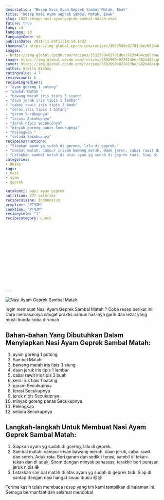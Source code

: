 ```yaml
---
description: "Resep Nasi Ayam Geprek Sambal Matah, Enak"
title: "Resep Nasi Ayam Geprek Sambal Matah, Enak"
slug: 1022-resep-nasi-ayam-geprek-sambal-matah-enak
future: true
lang: id
language: id
languageCode: id
publishDate: 2021-11-29T11:14:14.143Z 
thumbnail: https://img-global.cpcdn.com/recipes/3532590e02781dbe/682x484cq65/nasi-ayam-geprek-sambal-matah-foto-resep-utama.png
images:
- https://img-global.cpcdn.com/recipes/3532590e02781dbe/682x484cq65/nasi-ayam-geprek-sambal-matah-foto-resep-utama.png
image: https://img-global.cpcdn.com/recipes/3532590e02781dbe/682x484cq65/nasi-ayam-geprek-sambal-matah-foto-resep-utama.png
cover: https://img-global.cpcdn.com/recipes/3532590e02781dbe/682x484cq65/nasi-ayam-geprek-sambal-matah-foto-resep-utama.png
author: Stella Bishop
ratingvalue: 4.7
reviewcount: 6
recipeingredient:
- "ayam goreng 1 potong"
- "Sambal Matah "
- "bawang merah iris tipis 3 siung"
- "daun jeruk iris tipis 1 lembar"
- "cabai rawit iris tipis 3 buah"
- "serai iris tipis 1 batang"
- "garam Secukupnya"
- "terasi Secukupnya"
- "jeruk nipis Secukupnya"
- "minyak goreng panas Secukupnya"
- "Pelengkap "
- "selada Secukupnya"
recipeinstructions:
- "Siapkan ayam yg sudah di goreng, lalu di geprek."
- "Sambal matah: campur irisan bawang merah, daun jeruk, cabai rawit dan sereh. Aduk rata. Beri garam dan sedikit terasi, sambil di tekan-tekan dan di aduk. Siram dengan minyak panassss, terakhir beri perasan jeruk nipis 😁"
- "Letakkan sambal matah di atas ayam yg sudah di geprek tadi. Siap di santap dengan nasi hangat ibuuu ibuuu 😆😆"
categories:
- Resep
tags:
- nasi
- ayam
- geprek

katakunci: nasi ayam geprek 
nutrition: 277 calories
recipecuisine: Indonesian
preptime: "PT32M"
cooktime: "PT42M"
recipeyield: "1"
recipecategory: Lunch


     
    
    
    
    
    
    
    
    
    
    
      
    
---
```



![Nasi Ayam Geprek Sambal Matah](https://img-global.cpcdn.com/recipes/3532590e02781dbe/682x484cq65/nasi-ayam-geprek-sambal-matah-foto-resep-utama.png)

Ingin membuat Nasi Ayam Geprek Sambal Matah ? Coba resep berikut ini. Cara memasaknya sangat praktis namun hasilnya gurih dan lezat yang musti bunda coba dirumah

<!--inarticleads1-->

## Bahan-bahan Yang Dibutuhkan Dalam Menyiapkan Nasi Ayam Geprek Sambal Matah:

1. ayam goreng 1 potong
1. Sambal Matah 
1. bawang merah iris tipis 3 siung
1. daun jeruk iris tipis 1 lembar
1. cabai rawit iris tipis 3 buah
1. serai iris tipis 1 batang
1. garam Secukupnya
1. terasi Secukupnya
1. jeruk nipis Secukupnya
1. minyak goreng panas Secukupnya
1. Pelengkap 
1. selada Secukupnya



<!--inarticleads2-->

## Langkah-langkah Untuk Membuat Nasi Ayam Geprek Sambal Matah:

1. Siapkan ayam yg sudah di goreng, lalu di geprek.
1. Sambal matah: campur irisan bawang merah, daun jeruk, cabai rawit dan sereh. Aduk rata. Beri garam dan sedikit terasi, sambil di tekan-tekan dan di aduk. Siram dengan minyak panassss, terakhir beri perasan jeruk nipis 😁
1. Letakkan sambal matah di atas ayam yg sudah di geprek tadi. Siap di santap dengan nasi hangat ibuuu ibuuu 😆😆




Terima kasih telah membaca resep yang tim kami tampilkan di halaman ini. Semoga bermanfaat dan selamat mencoba!

